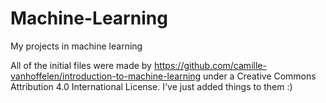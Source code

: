 # Machine-Learning
My projects in machine learning 

All of the initial files were made by https://github.com/camille-vanhoffelen/introduction-to-machine-learning under a Creative Commons Attribution 4.0 International License. I've just added things to them :) 
